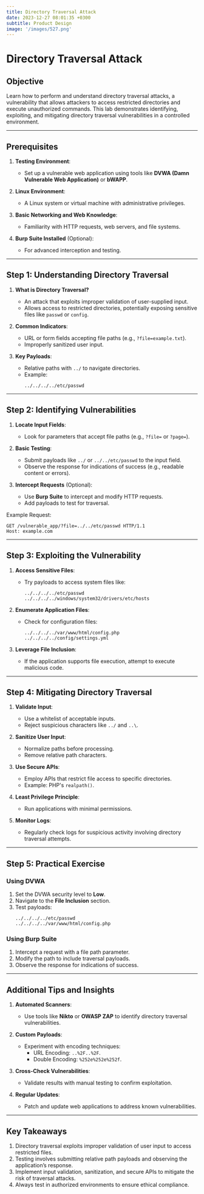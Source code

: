 ```yaml
---
title: Directory Traversal Attack
date: 2023-12-27 08:01:35 +0300
subtitle: Product Design
image: '/images/527.png'
---
```

# Directory Traversal Attack

## **Objective**
Learn how to perform and understand directory traversal attacks, a vulnerability that allows attackers to access restricted directories and execute unauthorized commands. This lab demonstrates identifying, exploiting, and mitigating directory traversal vulnerabilities in a controlled environment.

---

## **Prerequisites**
1. **Testing Environment**:
   - Set up a vulnerable web application using tools like **DVWA (Damn Vulnerable Web Application)** or **bWAPP**.

2. **Linux Environment**:
   - A Linux system or virtual machine with administrative privileges.

3. **Basic Networking and Web Knowledge**:
   - Familiarity with HTTP requests, web servers, and file systems.

4. **Burp Suite Installed** (Optional):
   - For advanced interception and testing.

---

## **Step 1: Understanding Directory Traversal**
1. **What is Directory Traversal?**
   - An attack that exploits improper validation of user-supplied input.
   - Allows access to restricted directories, potentially exposing sensitive files like `passwd` or `config`.

2. **Common Indicators**:
   - URL or form fields accepting file paths (e.g., `?file=example.txt`).
   - Improperly sanitized user input.

3. **Key Payloads**:
   - Relative paths with `../` to navigate directories.
   - Example:
     ```
     ../../../../etc/passwd
     ```

---

## **Step 2: Identifying Vulnerabilities**
1. **Locate Input Fields**:
   - Look for parameters that accept file paths (e.g., `?file=` or `?page=`).

2. **Basic Testing**:
   - Submit payloads like `../` or `../../etc/passwd` to the input field.
   - Observe the response for indications of success (e.g., readable content or errors).

3. **Intercept Requests** (Optional):
   - Use **Burp Suite** to intercept and modify HTTP requests.
   - Add payloads to test for traversal.

Example Request:
```http
GET /vulnerable_app/?file=../../etc/passwd HTTP/1.1
Host: example.com
```

---

## **Step 3: Exploiting the Vulnerability**
1. **Access Sensitive Files**:
   - Try payloads to access system files like:
     ```
     ../../../../etc/passwd
     ../../../../windows/system32/drivers/etc/hosts
     ```

2. **Enumerate Application Files**:
   - Check for configuration files:
     ```
     ../../../../var/www/html/config.php
     ../../../../config/settings.yml
     ```

3. **Leverage File Inclusion**:
   - If the application supports file execution, attempt to execute malicious code.

---

## **Step 4: Mitigating Directory Traversal**
1. **Validate Input**:
   - Use a whitelist of acceptable inputs.
   - Reject suspicious characters like `../` and `..\`.

2. **Sanitize User Input**:
   - Normalize paths before processing.
   - Remove relative path characters.

3. **Use Secure APIs**:
   - Employ APIs that restrict file access to specific directories.
   - Example: PHP's `realpath()`.

4. **Least Privilege Principle**:
   - Run applications with minimal permissions.

5. **Monitor Logs**:
   - Regularly check logs for suspicious activity involving directory traversal attempts.

---

## **Step 5: Practical Exercise**
### **Using DVWA**
1. Set the DVWA security level to **Low**.
2. Navigate to the **File Inclusion** section.
3. Test payloads:
   ```
   ../../../../etc/passwd
   ../../../../var/www/html/config.php
   ```

### **Using Burp Suite**
1. Intercept a request with a file path parameter.
2. Modify the path to include traversal payloads.
3. Observe the response for indications of success.

---

## **Additional Tips and Insights**
1. **Automated Scanners**:
   - Use tools like **Nikto** or **OWASP ZAP** to identify directory traversal vulnerabilities.

2. **Custom Payloads**:
   - Experiment with encoding techniques:
     - URL Encoding: `..%2F..%2F`.
     - Double Encoding: `%252e%252e%252f`.

3. **Cross-Check Vulnerabilities**:
   - Validate results with manual testing to confirm exploitation.

4. **Regular Updates**:
   - Patch and update web applications to address known vulnerabilities.

---

## **Key Takeaways**
1. Directory traversal exploits improper validation of user input to access restricted files.
2. Testing involves submitting relative path payloads and observing the application’s response.
3. Implement input validation, sanitization, and secure APIs to mitigate the risk of traversal attacks.
4. Always test in authorized environments to ensure ethical compliance.
